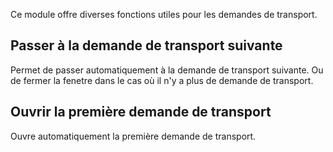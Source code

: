 Ce module offre diverses fonctions utiles pour les demandes de transport.

## Passer à la demande de transport suivante

Permet de passer automatiquement à la demande de transport suivante.
Ou de fermer la fenetre dans le cas où il n'y a plus de demande de transport.

## Ouvrir la première demande de transport  

Ouvre automatiquement la première demande de transport.
